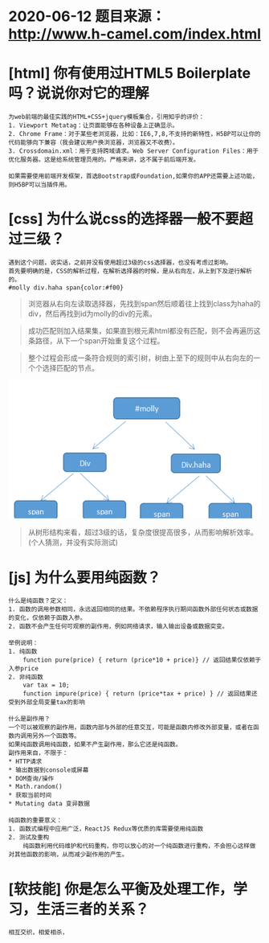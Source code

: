 # 2020-06-12 题目来源：http://www.h-camel.com/index.html #

# [html] 你有使用过HTML5 Boilerplate吗？说说你对它的理解 #
	为web前端的最佳实践的HTML+CSS+jquery模板集合，引用知乎的评价：
	1. Viewport Metatag：让页面能够在各种设备上正确显示。
	2. Chrome Frame：对于某些老浏览器，比如：IE6,7,8,不支持的新特性，H5BP可以让你的代码能够向下兼容（我会建议用户换浏览器，浏览器又不收费）。
	3. Crossdomain.xml：用于支持跨域请求。Web Server Configuration Files：用于优化服务器。这是给系统管理员用的。严格来讲，这不属于前后端开发。

	如果需要使用前端开发框架，首选Bootstrap或Foundation,如果你的APP还需要上述功能，则H5BP可以当插件用。

# [css] 为什么说css的选择器一般不要超过三级？ #
	遇到这个问题，说实话，之前并没有使用超过3级的css选择器，也没有考虑过影响。
	首先要明确的是，CSS的解析过程，在解析选择器的时候，是从右向左，从上到下及逆行解析的。
	#molly div.haha span{color:#f00}
>浏览器从右向左读取选择器，先找到span然后顺着往上找到class为haha的div，然后再找到id为molly的div的元素。

>成功匹配则加入结果集，如果直到根元素html都没有匹配，则不会再遍历这条路径，从下一个span开始重复这个过程。

>整个过程会形成一条符合规则的索引树，树由上至下的规则中从右向左的一个个选择匹配的节点。

![](files/molly.png)
 	
>从树形结构来看，超过3级的话，复杂度很提高很多，从而影响解析效率。(个人猜测，并没有实际测试)

# [js] 为什么要用纯函数？  #
	什么是纯函数？定义：
	1. 函数的调用参数相同，永远返回相同的结果。不依赖程序执行期间函数外部任何状态或数据的变化，仅依赖于函数入参。
	2. 函数不会产生任何可观察的副作用，例如网络请求，输入输出设备或数据突变。

	举例说明：
	1. 纯函数
		function pure(price) { return (price*10 + price)} // 返回结果仅依赖于入参price
	2. 非纯函数
		var tax = 10;
		function impure(price) { return (price*tax + price) } // 返回结果还受到外部全局变量tax的影响

	什么是副作用？
	一个可以被观察的副作用，函数内部与外部的任意交互，可能是函数内修改外部变量，或者在函数内调用另外一个函数等。
	如果纯函数调用纯函数，如果不产生副作用，那么它还是纯函数。
	副作用来自，不限于：
    * HTTP请求
    * 输出数据到console或屏幕
    * DOM查询/操作
    * Math.random()
    * 获取当前时间
    * Mutating data 变异数据
	
	纯函数的重要意义：
	1. 函数式编程中应用广泛，ReactJS Redux等优质的库需要使用纯函数
	2. 测试及重构
		纯函数利用代码维护和代码重构，你可以放心的对一个纯函数进行重构，不会担心这样做对其他函数的影响，从而减少副作用的产生。

# [软技能] 你是怎么平衡及处理工作，学习，生活三者的关系？ #
	相互交织，相爱相杀，
	